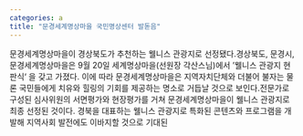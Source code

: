 ```yaml
---
categories: a
title: "문경세계명상마을 국민명상센터 발돋음"
---
```

문경세계명상마을이 경상북도가 추천하는 웰니스 관광지로 선정됐다.경상북도, 문경시, 문경세계명상마을은 9월 20일 세계명상마을(선원장 각산스님)에서 ’웰니스 관광지 현판식‘ 을 갖고 가졌다. 이에 따라 문경세계명상마을은 지역자치단체와 더불어 불자는 물론 국민들에게 치유와 힐링의 기회를 제공하는 명소로 거듭날 것으로 보인다.전문가로 구성된 심사위원의 서면평가와 현장평가를 거쳐 문경세계명상마을이 웰니스 관광지로 최종 선정된 것이다. 경북을 대표하는 웰니스 관광지로 특화된 콘텐츠와 프로그램을 개발해 지역사회 발전에도 이바지할 것으로 기대된